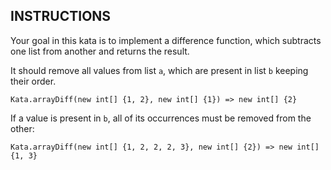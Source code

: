 ## INSTRUCTIONS

Your goal in this kata is to implement a difference function, which subtracts one list from another and returns the result.

It should remove all values from list `a`, which are present in list `b` keeping their order.
```
Kata.arrayDiff(new int[] {1, 2}, new int[] {1}) => new int[] {2}
```
If a value is present in `b`, all of its occurrences must be removed from the other:
```
Kata.arrayDiff(new int[] {1, 2, 2, 2, 3}, new int[] {2}) => new int[] {1, 3}
```
